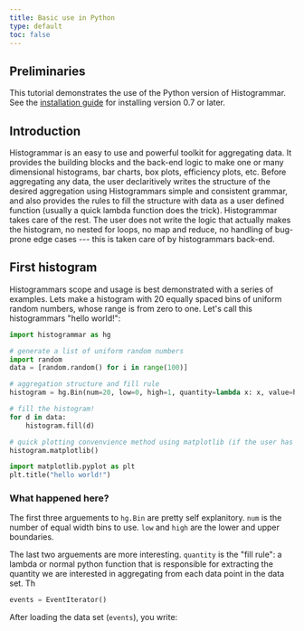 ```yaml
---
title: Basic use in Python
type: default
toc: false
---
```


## Preliminaries

This tutorial demonstrates the use of the Python version of Histogrammar.  See the [installation guide](../../install) for installing version 0.7 or later.  

## Introduction

Histogrammar is an easy to use and powerful toolkit for aggregating data.  It
provides the building blocks and the back-end logic to make one or many
dimensional histograms, bar charts, box plots, efficiency plots, etc.   Before
aggregating any data, the user declaritively writes the structure of the
desired aggregation using Histogrammars simple and consistent grammar, and also
provides the rules to fill the structure with data as a user defined function
(usually a quick lambda function does the trick).  Histogrammar takes care of
the rest.  The user does not write the logic that actually makes the histogram,
no nested for loops, no map and reduce, no handling of bug-prone edge cases ---
this is taken care of by histogrammars back-end.

## First histogram

Histogrammars scope and usage is best demonstrated with a series of examples.
Lets make a histogram with 20 equally spaced bins of uniform random numbers,
whose range is from zero to one.  Let's call this histogrammars "hello world!":

```python
import histogrammar as hg

# generate a list of uniform random numbers
import random
data = [random.random() for i in range(100)]

# aggregation structure and fill rule
histogram = hg.Bin(num=20, low=0, high=1, quantity=lambda x: x, value=hg.Count())

# fill the histogram!
for d in data:
    histogram.fill(d)

# quick plotting convenvience method using matplotlib (if the user has this installed)
histogram.matplotlib()

import matplotlib.pyplot as plt
plt.title("hello world!")
```

### What happened here?

The first three arguements to `hg.Bin` are pretty self explanitory.  `num` is
the number of equal width bins to use.  `low` and `high` are the lower and
upper boundaries.

The last two arguements are more interesting.  `quantity` is the "fill rule": a
lambda or normal python function that is responsible for extracting the
quantity we are interested in aggregating from each data point in the data set.
Th




```python
events = EventIterator()
```
After loading the data set (`events`), you write:






























